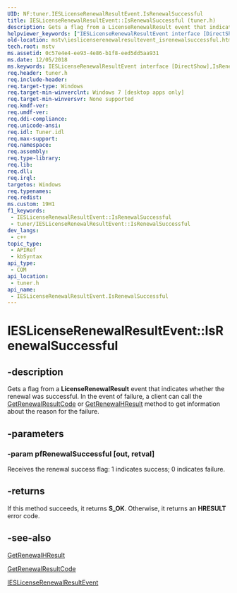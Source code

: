 ```yaml
---
UID: NF:tuner.IESLicenseRenewalResultEvent.IsRenewalSuccessful
title: IESLicenseRenewalResultEvent::IsRenewalSuccessful (tuner.h)
description: Gets a flag from a LicenseRenewalResult event that indicates whether the renewal was successful. In the event of failure, a client can call the GetRenewalResultCode or GetRenewalHResult method to get information about the reason for the failure.
helpviewer_keywords: ["IESLicenseRenewalResultEvent interface [DirectShow]","IsRenewalSuccessful method","IESLicenseRenewalResultEvent.IsRenewalSuccessful","IESLicenseRenewalResultEvent::IsRenewalSuccessful","IsRenewalSuccessful","IsRenewalSuccessful method [DirectShow]","IsRenewalSuccessful method [DirectShow]","IESLicenseRenewalResultEvent interface","mstv.ieslicenserenewalresultevent_isrenewalsuccessful","tuner/IESLicenseRenewalResultEvent::IsRenewalSuccessful"]
old-location: mstv\ieslicenserenewalresultevent_isrenewalsuccessful.htm
tech.root: mstv
ms.assetid: 0c57e4e4-ee93-4e86-b1f8-eed5dd5aa931
ms.date: 12/05/2018
ms.keywords: IESLicenseRenewalResultEvent interface [DirectShow],IsRenewalSuccessful method, IESLicenseRenewalResultEvent.IsRenewalSuccessful, IESLicenseRenewalResultEvent::IsRenewalSuccessful, IsRenewalSuccessful, IsRenewalSuccessful method [DirectShow], IsRenewalSuccessful method [DirectShow],IESLicenseRenewalResultEvent interface, mstv.ieslicenserenewalresultevent_isrenewalsuccessful, tuner/IESLicenseRenewalResultEvent::IsRenewalSuccessful
req.header: tuner.h
req.include-header: 
req.target-type: Windows
req.target-min-winverclnt: Windows 7 [desktop apps only]
req.target-min-winversvr: None supported
req.kmdf-ver: 
req.umdf-ver: 
req.ddi-compliance: 
req.unicode-ansi: 
req.idl: Tuner.idl
req.max-support: 
req.namespace: 
req.assembly: 
req.type-library: 
req.lib: 
req.dll: 
req.irql: 
targetos: Windows
req.typenames: 
req.redist: 
ms.custom: 19H1
f1_keywords:
 - IESLicenseRenewalResultEvent::IsRenewalSuccessful
 - tuner/IESLicenseRenewalResultEvent::IsRenewalSuccessful
dev_langs:
 - c++
topic_type:
 - APIRef
 - kbSyntax
api_type:
 - COM
api_location:
 - tuner.h
api_name:
 - IESLicenseRenewalResultEvent.IsRenewalSuccessful
---
```


# IESLicenseRenewalResultEvent::IsRenewalSuccessful


## -description

 Gets a flag from a  <b>LicenseRenewalResult</b> event that indicates whether the renewal was successful. In the event of failure, a client can call the  <a href="https://docs.microsoft.com/previous-versions/windows/desktop/api/tuner/nf-tuner-ieslicenserenewalresultevent-getrenewalresultcode">GetRenewalResultCode</a> or <a href="https://docs.microsoft.com/previous-versions/windows/desktop/api/tuner/nf-tuner-ieslicenserenewalresultevent-getrenewalhresult">GetRenewalHResult</a> method to get information about the reason for the failure.

## -parameters

### -param pfRenewalSuccessful [out, retval]

Receives the renewal success flag: 1 indicates success; 0 indicates failure.

## -returns

If this method succeeds, it returns <b xmlns:loc="http://microsoft.com/wdcml/l10n">S_OK</b>. Otherwise, it returns an <b xmlns:loc="http://microsoft.com/wdcml/l10n">HRESULT</b> error code.

## -see-also

<a href="https://docs.microsoft.com/previous-versions/windows/desktop/api/tuner/nf-tuner-ieslicenserenewalresultevent-getrenewalhresult">GetRenewalHResult</a>



<a href="https://docs.microsoft.com/previous-versions/windows/desktop/api/tuner/nf-tuner-ieslicenserenewalresultevent-getrenewalresultcode">GetRenewalResultCode</a>



<a href="https://docs.microsoft.com/previous-versions/windows/desktop/api/tuner/nn-tuner-ieslicenserenewalresultevent">IESLicenseRenewalResultEvent</a>

